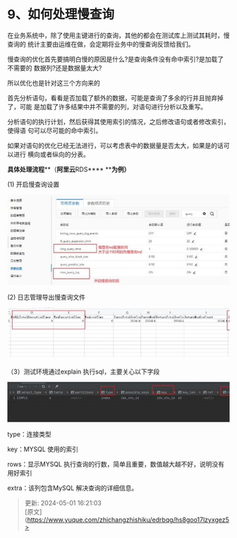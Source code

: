# 9、如何处理慢查询

在业务系统中，除了使用主键进行的查询，其他的都会在测试库上测试其耗时，慢查询的 统计主要由运维在做，会定期将业务中的慢查询反馈给我们。

慢查询的优化首先要搞明白慢的原因是什么?是查询条件没有命中索引?是加载了不需要的 数据列?还是数据量太大?

所以优化也是针对这三个方向来的



首先分析语句，看看是否加载了额外的数据，可能是查询了多余的行并且抛弃掉了，可能 是加载了许多结果中并不需要的列，对语句进行分析以及重写。



分析语句的执行计划，然后获得其使用索引的情况，之后修改语句或者修改索引，使得语 句可以尽可能的命中索引。

如果对语句的优化已经无法进行，可以考虑表中的数据量是否太大，如果是的话可以进行 横向或者纵向的分表。

**具体处理流程****（****阿里云****RDS**** ****为例）**

(1) 开启慢查询设置

![1714551617640-699fc2d2-142e-40b1-a67d-1da875d51cac.png](./img/ikOtIq04lLxd2Vpt/1714551617640-699fc2d2-142e-40b1-a67d-1da875d51cac-208206.png)

(2) 日志管理导出慢查询文件

![1714551635199-835e6269-55de-403c-afa9-f53908204f3a.png](./img/ikOtIq04lLxd2Vpt/1714551635199-835e6269-55de-403c-afa9-f53908204f3a-294563.png)

（3）测试环境通过explain 执行sql，主要关心以下字段

![1714551643574-ff1367dd-44b3-4f2f-8327-ccadef21263e.png](./img/ikOtIq04lLxd2Vpt/1714551643574-ff1367dd-44b3-4f2f-8327-ccadef21263e-698994.png)

type：连接类型

key：MYSQL 使用的索引

rows：显示MYSQL 执行查询的行数，简单且重要，数值越大越不好，说明没有用好索引

extra：该列包含MySQL 解决查询的详细信息。



> 更新: 2024-05-01 16:21:03  
> [原文](https://www.yuque.com/zhichangzhishiku/edrbqg/hs8goo17lzyxgez5>